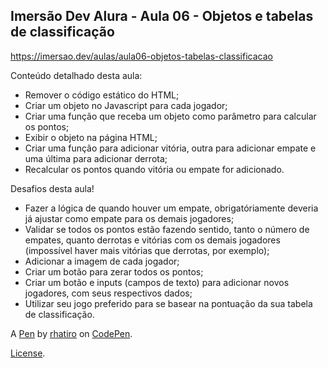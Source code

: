 Imersão Dev Alura - Aula 06 - Objetos e tabelas de classificação
----------------------------------------------------------------
https://imersao.dev/aulas/aula06-objetos-tabelas-classificacao

Conteúdo detalhado desta aula:

- Remover o código estático do HTML;
- Criar um objeto no Javascript para cada jogador;
- Criar uma função que receba um objeto como parâmetro para calcular os pontos;
- Exibir o objeto na página HTML;
- Criar uma função para adicionar vitória, outra para adicionar empate e uma última para adicionar derrota;
- Recalcular os pontos quando vitória ou empate for adicionado.

Desafios desta aula!

- Fazer a lógica de quando houver um empate, obrigatóriamente deveria já ajustar como empate para os demais jogadores;
- Validar se todos os pontos estão fazendo sentido, tanto o número de empates, quanto derrotas e vitórias com os demais jogadores (impossível haver mais vitórias que derrotas, por exemplo);
- Adicionar a imagem de cada jogador;
- Criar um botão para zerar todos os pontos;
- Criar um botão e inputs (campos de texto) para adicionar novos jogadores, com seus respectivos dados;
- Utilizar seu jogo preferido para se basear na pontuação da sua tabela de classificação.

A [Pen](https://codepen.io/rhatiro/pen/ExRLqWR) by [rhatiro](https://codepen.io/rhatiro) on [CodePen](https://codepen.io).

[License](https://codepen.io/license/pen/ExRLqWR).